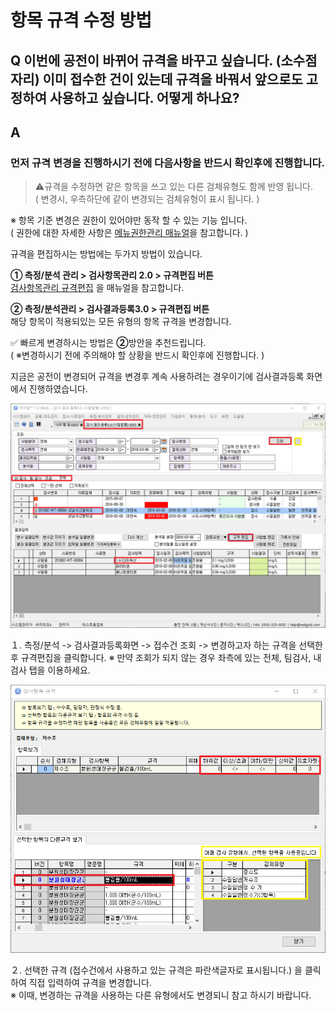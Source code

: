 # 항목 규격 수정 방법

## Q 이번에 공전이 바뀌어 규격을 바꾸고 싶습니다. \(소수점 자리\) 이미 접수한 건이 있는데 규격을 바꿔서 앞으로도 고정하여 사용하고 싶습니다. 어떻게 하나요?

## A

### 먼저 규격 변경을 진행하시기 전에 다음사항을 반드시 확인후에 진행합니다.

> ⚠️규격을 수정하면 같은 항목을 쓰고 있는 다른 검체유형도 함께 반영 됩니다.  
> \( 변경시, 우측하단에 같이 변경되는 검체유형이 표시 됩니다. \)

※ 항목 기준 변경은 권한이 있어야만 동작 할 수 있는 기능 입니다.  
\( 권한에 대한 자세한 사항은 [메뉴권한관리 매뉴얼](../10/0201.md)을 참고합니다. \)

규격을 편집하시는 방법에는 두가지 방법이 있습니다.

**① 측정/분석 관리 &gt; 검사항목관리 2.0 &gt; 규격편집 버튼**  
[검사항목관리 규격편집](../05/3012.md) 을 매뉴얼을 참고합니다.

**② 측정/분석관리 &gt; 검사결과등록3.0 &gt; 규격편집 버튼**  
해당 항목이 적용되있는 모든 유형의 항목 규격을 변경합니다.

✅ 빠르게 변경하시는 방법은 **②**방안을 추천드립니다.  
\( ※변경하시기 전에 주의해야 할 상황을 반드시 확인후에 진행합니다. \)

지금은 공전이 변경되어 규격을 변경후 계속 사용하려는 경우이기에 검사결과등록 화면에서 진행하였습니다. 

![](../.gitbook/assets/01%20%284%29.png)

１. 측정/분석 -&gt; 검사결과등록화면 -&gt; 접수건 조회 -&gt; 변경하고자 하는 규격을 선택한 후 규격편집을 클릭합니다. ※ 만약 조회가 되지 않는 경우 좌측에 있는 전체, 팀검사, 내검사 탭을 이용하세요.

![](../.gitbook/assets/02%20%2814%29.png)

２. 선택한 규격 \(접수건에서 사용하고 있는 규격은 파란색글자로 표시됩니다.\) 을 클릭하여 직접 입력하여 규격을 변경합니다.  
※ 이때, 변경하는 규격을 사용하는 다른 유형에서도 변경되니 참고 하시기 바랍니다.

